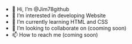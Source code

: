 - 👋 Hi, I’m @Jim78github
- 👀 I’m interested in developing Website
- 🌱 I’m currently learning HTML and CSS
- 💞️ I’m looking to collaborate on (cooming soon)
- 📫 How to reach me (coming soon)

<!---
Jim78github/Jim78github is a ✨ special ✨ repository because its `README.md` (this file) appears on your GitHub profile.
You can click the Preview link to take a look at your changes.
--->
